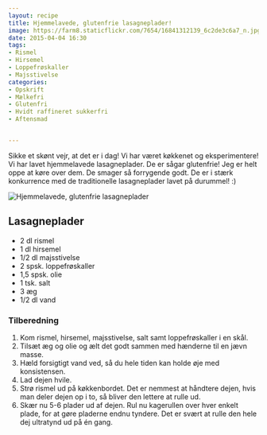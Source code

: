 ```yaml
---
layout: recipe
title: Hjemmelavede, glutenfrie lasagneplader!
image: https://farm8.staticflickr.com/7654/16841312139_6c2de3c6a7_n.jpg
date: 2015-04-04 16:30
tags:
- Rismel
- Hirsemel
- Loppefrøskaller
- Majsstivelse
categories:
- Opskrift
- Mælkefri
- Glutenfri
- Hvidt raffineret sukkerfri
- Aftensmad


---
```

Sikke et skønt vejr, at det er i dag! Vi har været køkkenet og eksperimentere! Vi har lavet hjemmelavede lasagneplader. De er sågar glutenfrie! Jeg er helt oppe at køre over dem. De smager så forrygende godt. De er i stærk konkurrence med de traditionelle lasagneplader lavet på durummel! :)

![Hjemmelavede, glutenfrie lasagneplader](https://farm8.staticflickr.com/7654/16841312139_3df967178c_o.png) 




## Lasagneplader
- 2 dl rismel
- 1 dl hirsemel
- 1/2 dl majsstivelse
- 2 spsk. loppefrøskaller 
- 1,5 spsk. olie
- 1 tsk. salt
- 3 æg
- 1/2 dl vand



### Tilberedning
1. Kom rismel, hirsemel, majsstivelse, salt samt loppefrøskaller i en skål.
2. Tilsæt æg og olie og ælt det godt sammen med hænderne til en jævn masse. 
3. Hæld forsigtigt vand ved, så du hele tiden kan holde øje med konsistensen. 
4. Lad dejen hvile. 
5. Strø rismel ud på køkkenbordet. Det er nemmest at håndtere dejen, hvis man deler dejen op i to, så bliver den lettere at rulle ud. 
6. Skær nu 5-6 plader ud af dejen. Rul nu kagerullen over hver enkelt plade, for at gøre pladerne endnu tyndere. Det er svært at rulle den hele dej ultratynd ud på én gang.













